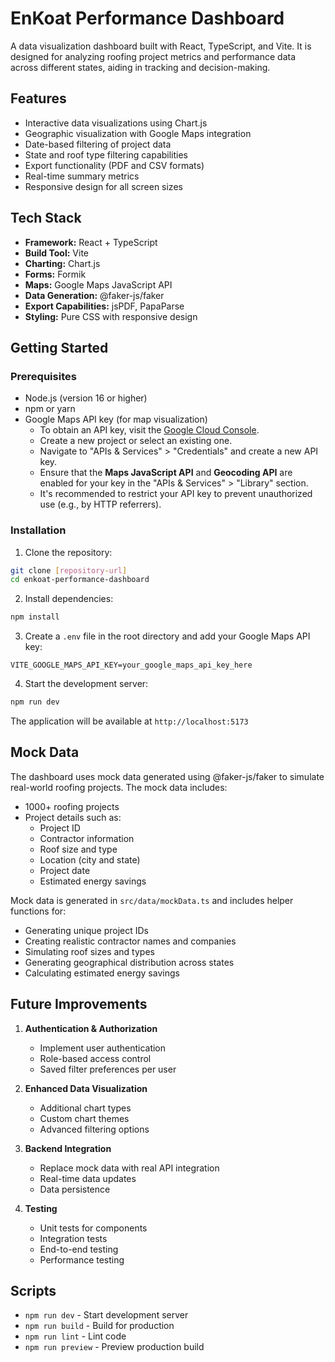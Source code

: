 # EnKoat Performance Dashboard

A data visualization dashboard built with React, TypeScript, and Vite. It is designed for analyzing roofing project metrics and performance data across different states, aiding in tracking and decision-making.

## Features

- Interactive data visualizations using Chart.js
- Geographic visualization with Google Maps integration
- Date-based filtering of project data
- State and roof type filtering capabilities
- Export functionality (PDF and CSV formats)
- Real-time summary metrics
- Responsive design for all screen sizes

## Tech Stack

- **Framework:** React + TypeScript
- **Build Tool:** Vite
- **Charting:** Chart.js
- **Forms:** Formik
- **Maps:** Google Maps JavaScript API
- **Data Generation:** @faker-js/faker
- **Export Capabilities:** jsPDF, PapaParse
- **Styling:** Pure CSS with responsive design

## Getting Started

### Prerequisites

- Node.js (version 16 or higher)
- npm or yarn
- Google Maps API key (for map visualization)
  - To obtain an API key, visit the [Google Cloud Console](https://console.cloud.google.com/).
  - Create a new project or select an existing one.
  - Navigate to "APIs & Services" > "Credentials" and create a new API key.
  - Ensure that the **Maps JavaScript API** and **Geocoding API** are enabled for your key in the "APIs & Services" > "Library" section.
  - It's recommended to restrict your API key to prevent unauthorized use (e.g., by HTTP referrers).

### Installation

1. Clone the repository:

```bash
git clone [repository-url]
cd enkoat-performance-dashboard
```

2. Install dependencies:

```bash
npm install
```

3. Create a `.env` file in the root directory and add your Google Maps API key:

```
VITE_GOOGLE_MAPS_API_KEY=your_google_maps_api_key_here
```

4. Start the development server:

```bash
npm run dev
```

The application will be available at `http://localhost:5173`

## Mock Data

The dashboard uses mock data generated using @faker-js/faker to simulate real-world roofing projects. The mock data includes:

- 1000+ roofing projects
- Project details such as:
  - Project ID
  - Contractor information
  - Roof size and type
  - Location (city and state)
  - Project date
  - Estimated energy savings

Mock data is generated in `src/data/mockData.ts` and includes helper functions for:

- Generating unique project IDs
- Creating realistic contractor names and companies
- Simulating roof sizes and types
- Generating geographical distribution across states
- Calculating estimated energy savings

## Future Improvements

1. **Authentication & Authorization**

   - Implement user authentication
   - Role-based access control
   - Saved filter preferences per user

2. **Enhanced Data Visualization**

   - Additional chart types
   - Custom chart themes
   - Advanced filtering options

3. **Backend Integration**

   - Replace mock data with real API integration
   - Real-time data updates
   - Data persistence

4. **Testing**
   - Unit tests for components
   - Integration tests
   - End-to-end testing
   - Performance testing

## Scripts

- `npm run dev` - Start development server
- `npm run build` - Build for production
- `npm run lint` - Lint code
- `npm run preview` - Preview production build

